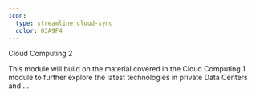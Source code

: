 ```yaml
---
icon:
  type: streamline:cloud-sync
  color: 03A9F4
---
```

Cloud Computing 2

This module will build on the material covered in the Cloud Computing 1 module to further explore the latest technologies in private Data Centers and  ... 
